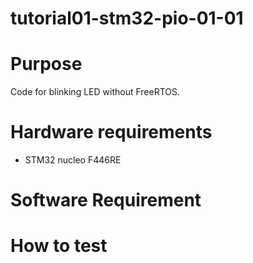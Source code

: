 # tutorial01-stm32-pio-01-01



# Purpose

Code for blinking LED without FreeRTOS.

# Hardware requirements

* STM32 nucleo F446RE

# Software Requirement



# How to test

